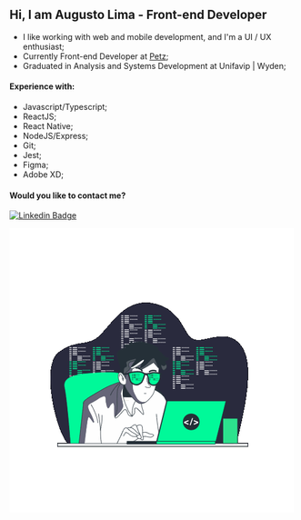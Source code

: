 ## Hi, I am Augusto Lima - Front-end Developer
- I like working with web and mobile development, and I'm a UI / UX enthusiast;
- Currently Front-end Developer at [Petz](https://www.petz.com.br/);
- Graduated in Analysis and Systems Development at Unifavip | Wyden;

#### Experience with:
* Javascript/Typescript;
* ReactJS;
* React Native;
* NodeJS/Express;
* Git;
* Jest;
* Figma;
* Adobe XD;


#### Would you like to contact me?

[![Linkedin Badge](https://img.shields.io/badge/-LinkedIn-blue?style=flat-square&logo=Linkedin&logoColor=white&link=https://www.linkedin.com/in/augustolimads)](https://www.linkedin.com/in/augustolimads/)

<img src="https://github.com/augustolimads/augustolimads/blob/master/animation_500_ksw5wutc.gif"/>
